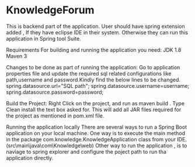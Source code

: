 # KnowledgeForum
This is backend part of the application. User should have spring extension added , If they have eclipse IDE in their system. Otherwise they can run this application in Spring tool Suite. 

Requirements
For building and running the application you need:
JDK 1.8
Maven 3

Changes to be done as part of running the application:
Go to application properties file and update the required sql related configurations like path,username and password.Kindly find the below lines to be changed.
spring.datasource.url="SQL path";
spring.datasource.username=username;
spring.datasource.password=password;

Build the Project:
Right Click on the project, and run as maven build .
Type Clean install the text box asked for.
This will add all JAR files required for the project as mentioned in pom.xml file.

Running the application locally
There are several ways to run a Spring Boot application on your local machine. 
One way is to execute the main method in the package com.knowledge.KnowledgeApplication class from your IDE.
(src\main\java\com\Knowledge\web)
Other way to run the application , is to naviage to spring explorer and configure the poject path to run tha application directly.





